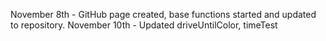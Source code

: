 November 8th - GitHub page created, base functions started and updated to repository.
November 10th - Updated driveUntilColor, timeTest
